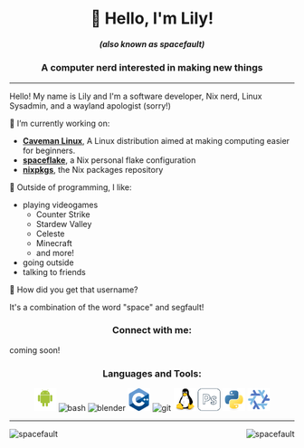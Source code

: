 
<h1 align="center">👋 Hello, I'm Lily!</h1>  
<h5 align="center">(also known as spacefault)</h5>
<h3 align="center">A computer nerd interested in making new things</h3>  

--- 
  
 Hello! My name is Lily and I'm a software developer, Nix nerd, Linux Sysadmin, and a wayland apologist (sorry!)
 
🔭 I’m currently working on:
- **[Caveman Linux](https://github.com/cavemandevs/caveman-linux)**, A Linux distribution aimed at making computing easier for beginners. 
- **[spaceflake](https://github.com/spacefault/spaceflake)**, a Nix personal flake configuration
- **[nixpkgs](https://github.com/NixOS/nixpkgs)**, the Nix packages repository

🌱 Outside of programming, I like:
 - playing videogames 
	 - Counter Strike
	 - Stardew Valley
	 - Celeste
	 - Minecraft
	 - and more!
- going outside
- talking to friends

🤔 How did you get that username?

It's a combination of the word "space" and segfault!

  
<h3 align="center">Connect with me:</h3>
coming soon!  
<p align="left">  
</p>  
  
<h3 align="center">Languages and Tools:</h3>  
<p align="center">  <img src="https://raw.githubusercontent.com/devicons/devicon/master/icons/android/android-original-wordmark.svg" alt="android" width="40" height="40"/> </a>  <img src="https://www.vectorlogo.zone/logos/gnu_bash/gnu_bash-icon.svg" alt="bash" width="40" height="40"/> </a> <img src="https://download.blender.org/branding/community/blender_community_badge_white.svg" alt="blender" width="40" height="40"/> </a> <img src="https://raw.githubusercontent.com/devicons/devicon/master/icons/cplusplus/cplusplus-original.svg" alt="cplusplus" width="40" height="40"/> </a>  <img src="https://www.vectorlogo.zone/logos/git-scm/git-scm-icon.svg" alt="git" width="40" height="40"/> </a> <img src="https://raw.githubusercontent.com/devicons/devicon/master/icons/linux/linux-original.svg" alt="linux" width="40" height="40"/> </a>  <img src="https://raw.githubusercontent.com/devicons/devicon/master/icons/photoshop/photoshop-line.svg" alt="photoshop" width="40" height="40"/> </a>  <img src="https://raw.githubusercontent.com/devicons/devicon/master/icons/python/python-original.svg" alt="python" width="40" height="40"/> </a> </a> <img src="https://raw.githubusercontent.com/devicons/devicon/master/icons/nixos/nixos-original.svg" alt="nix" width="40" height="40"/> </a> </p>

---

<p><img align="right" src="https://github-readme-stats.vercel.app/api/top-langs?username=spacefault&show_icons=true&locale=en&layout=compact" alt="spacefault" /></p>  
<p>&nbsp;<img align="left" src="https://github-readme-stats.vercel.app/api?username=spacefault&show_icons=true" alt="spacefault" /></p>


